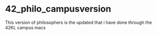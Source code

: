 # 42_philo_campusversion
This version of philosophers is the updated that i have done through the 42KL campus macs
